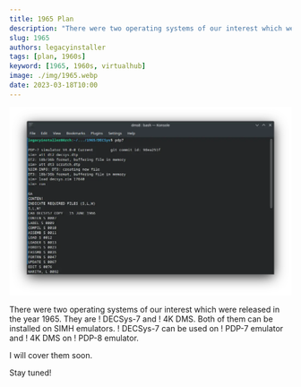 ```yaml
---
title: 1965 Plan
description: "There were two operating systems of our interest which were released in the year 1965. They are ! DECSys-7 and ! 4K DMS."
slug: 1965
authors: legacyinstaller
tags: [plan, 1960s]
keyword: [1965, 1960s, virtualhub]
image: ./img/1965.webp
date: 2023-03-18T10:00
---
```


![DECSys-7 from 1965](./img/1965.webp)

There were two operating systems of our interest which were released in the year 1965. They are ! DECSys-7 and ! 4K DMS.<!-- truncate --> Both of them can be installed on SIMH emulators. ! DECSys-7 can be used on ! PDP-7 emulator and ! 4K DMS on ! PDP-8 emulator.

I will cover them soon.

Stay tuned!
